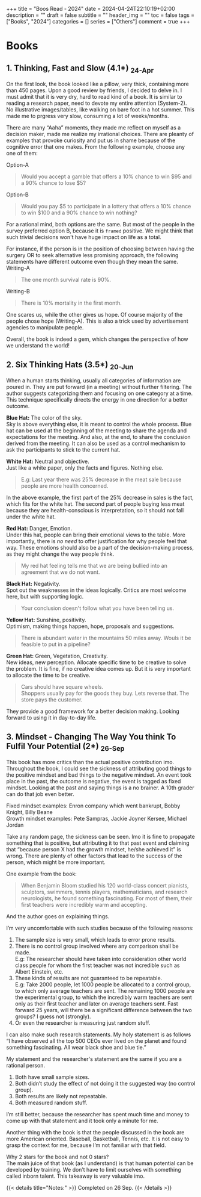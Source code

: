 +++
title = "Boos Read - 2024"
date = 2024-04-24T22:10:19+02:00
description = ""
draft = false
subtitle = ""
header_img = ""
toc = false
tags = ["Books", "2024"]
categories = []
series = ["Others"]
comment = true
+++

# Books

## 1. Thinking, Fast and Slow (4.1*) <sub>24-Apr<sub>
On the first look, the book looked like a pillow, very thick, containing more than 450 pages.
Upon a good review by friends, I decided to delve in. I must admit that it is very dry, hard to read kind of a book.
It is similar to reading a research paper, need to devote my entire attention (System-2). 
No illustrative images/tables, like walking on bare foot in a hot summer.
This made me to prgress very slow, consuming a lot of weeks/months.

There are many “Aaha” moments, they made me reflect on myself as a decision maker, made me realize my irrational choices. 
There are pleanty of examples that provoke curiosity and put us in shame because of the cognitive error that one makes. 
From the following example, choose any one of them:

Option-A
> Would you accept a gamble that offers a 10% chance to win $95 and a 90% chance to lose $5?


Option-B
> Would you pay $5 to participate in a lottery that offers a 10% chance to win $100 and a 90% chance to win nothing?

For a rational mind, both options are the same. 
But most of the people in the survey preferred option B, because it is `framed` positive.
We might think that such trivial decisions won't have huge impact on life as a total.

For instance, if the person is in the position of choosing between having the surgery OR to seek alternative less promising approach, the following statements have different outcome even though they mean the same.
Writing-A 
> The one month survival rate is 90%.

Writing-B
> There is 10% mortality in the first month.

One scares us, while the other gives us hope. 
Of course majority of the people chose hope (Writing-A). 
This is also a trick used by advertisement agencies to manipulate people.

Overall, the book is indeed a gem, which changes the perspective of how we understand the world!

## 2. Six Thinking Hats (3.5*)  <sub>20-Jun<sub>
When a human starts thinking, usually all categories of information are poured in.
They are put forward (in a meeting) without further filtering.
The author suggests categorizing them and focusing on one category at a time.
This technique specifically directs the energy in one direction for a better outcome.

**Blue Hat:** The color of the sky.  
Sky is above everything else, it is meant to control the whole process.
Blue hat can be used at the beginning of the meeting to share the agenda and expectations for the meeting.
And also, at the end, to share the conclusion derived from the meeting.
It can also be used as a control mechanism to ask the participants to stick to the current hat.

**White Hat:** Neutral and objective.  
Just like a white paper, only the facts and figures. Nothing else.
> E.g: Last year there was 25% decrease in the meat sale because people are more health concerned.  

In the above example, the first part of the 25% decrease in sales is the fact, which fits for the white hat.
The second part of people buying less meat because they are health-conscious is interpretation, so it should not fall under the white hat.

**Red Hat:** Danger, Emotion.  
Under this hat, people can bring their emotional views to the table.
More importantly, there is *no need* to offer justification for why people feel that way.
These emotions should also be a part of the decision-making process, as they might change the way people think.  
> My red hat feeling tells me that we are being bullied into an agreement that we do not want.

**Black Hat:** Negativity.  
Spot out the weaknesses in the ideas logically. Critics are most welcome here, but with supporting logic.  
> Your conclusion doesn't follow what you have been telling us.

**Yellow Hat:** Sunshine, positivity.  
Optimism, making things happen, hope, proposals and suggestions.  
> There is abundant water in the mountains 50 miles away. Wouls it be feasible to put in a pipeline?  

**Green Hat:** Green, Vegetation, Creativity.  
New ideas, new perception. Allocate specific time to be creative to solve the problem.
It is fine, if no creative idea comes up. But it is very important to allocate the time to be creative.
> Cars should have square wheels.  
> Shoppers usually pay for the goods they buy. Lets reverse that. The store pays the customer.


They provide a good framework for a better decision making. Looking forward to using it in day-to-day life.  

## 3. Mindset - Changing The Way You think To Fulfil Your Potential (2*)  <sub>26-Sep<sub>
This book has more critics than the actual positive contribution imo.
Throughout the book,  I could see the sickness of attributing good things to the positive mindset and bad things to the negative mindset. 
An event took place in the past, the outcome is negative, the event is tagged as fixed mindset. 
Looking at the past and saying things is a no brainer. 
A 10th grader can do that job even better.  

Fixed mindset examples: Enron company which went bankrupt, Bobby Knight, Billy Beane  
Growth mindset examples: Pete Sampras, Jackie Joyner Kersee, Michael Jordan 

Take any random page, the sickness can be seen. 
Imo it is fine to propagate something that is positive, but attributing it to that past event and claiming that “because person X had the growth mindset, he/she achieved it” is wrong. 
There are plenty of other factors that lead to the success of the person, which might be more important.  

One example from the book:  

> When Benjamin Bloom studied his 120 world-class concert pianists, sculptors, swimmers, tennis players, mathematicians, and research neurologists, he found something fascinating. 
> For most of them, their first teachers were incredibly warm and accepting.

And the author goes on explaining things. 

I’m very uncomfortable with such studies because of the following reasons:
1. The sample size is very small, which leads to error prone results.
2. There is no control group involved where any comparison shall be made.   
    E.g: The researcher should have taken into consideration other world class people for whom the first teacher was not incredible such as Albert Einstein, etc.
3. These kinds of results are not guaranteed to be repeatable.   
    E.g: Take 2000 people, let 1000 people be allocated to a control group, to which only average teachers are sent. 
	The remaining 1000 people are the experimental group, to which the incredibly warm teachers are sent only as their first teacher and later on average teachers sent. 
	Fast forward 25 years, will there be a significant difference between the two groups? I guess not (strongly). 
4. Or even the researcher is measuring just random stuff.

I can also make such research statements. My holy statement is as follows “I have observed all the top 500 CEOs ever lived on the planet and found something fascinating. All wear black shoe and blue tie.”

My statement and the researcher's statement are the same if you are a rational person.
1. Both have small sample sizes.
2. Both didn’t study the effect of not doing it the suggested way (no control group).
3. Both results are likely not repeatable.
4. Both measured random stuff.  

I’m still better, because the researcher has spent much time and money to come up with that statement and it took only a minute for me.

Another thing with the book is that the people discussed in the book are more American oriented. Baseball, Basketball, Tennis, etc. 
It is not easy to grasp the context for me, because I’m not familiar with that field.

Why 2 stars for the book and not 0 stars?  
The main juice of that book (as I understand) is that human potential can be developed by training. 
We don’t have to limit ourselves with something called inborn talent. This takeaway is very valuable imo.

{{< details title="Notes:" >}}
Completed on 26 Sep.
{{< /details >}}